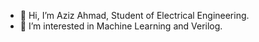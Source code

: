 - 👋 Hi, I’m Aziz Ahmad, Student of Electrical Engineering.
- 👀 I’m interested in Machine Learning and Verilog.

<!---
im-axiz/im-axiz is a ✨ special ✨ repository because its `README.md` (this file) appears on your GitHub profile.
You can click the Preview link to take a look at your changes.
--->

